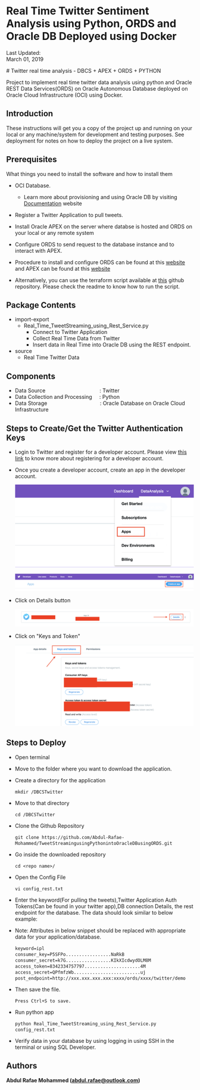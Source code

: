 
# Real Time Twitter Sentiment Analysis using Python, ORDS and Oracle DB Deployed using Docker

Last Updated:<br>March 01, 2019 
</td>
<td class="td-banner">
# Twitter real time analysis - DBCS + APEX + ORDS + PYTHON
</td></tr><table>

Project to implement real time twitter data analysis using python and Oracle REST Data Services(ORDS) on Oracle Autonomous Database deployed on Oracle Cloud Infrastructure (OCI) using Docker.


## Introduction

These instructions will get you a copy of the project up and running on your local or any machine/system for development and testing purposes. See deployment for notes on how to deploy the project on a live system.

## Prerequisites

What things you need to install the software and how to install them


- OCI Database.
    - Learn more about provisioning and using Oracle DB by visiting [Documentation](https://docs.oracle.com/en/cloud/paas/database-dbaas-cloud/csdbi/create-db-deployment-overview.html) website

- Register a Twitter Application to pull tweets.

- Install Oracle APEX on the server where databse is hosted and ORDS on your local or any remote system

- Configure ORDS to send request to the database instance and to interact with APEX.

- Procedure to install and configure ORDS can be found at this [website](https://docs.oracle.com/database/ords-18.1/AELIG/installing-REST-data-services.htm#AELIG7217) and APEX can be found at this [website](https://docs.oracle.com/en/database/oracle/application-express/18.2/htmig/Installing-AE-and-configuring-LWL-Oracle-HTTP-Server.html#GUID-CDBBB7FD-B436-47F8-AA84-A996AECC8D81)

- Alternatively, you can use the terraform script available at [this]() github repository. Please check the readme to know how to run the script.


## Package Contents

* import-export
  * Real_Time_TweetStreaming_using_Rest_Service.py
    * Connect to Twitter Application
    * Collect Real Time Data from Twitter
    * Insert data in Real Time into Oracle DB using the REST endpoint.
* source
  * Real Time Twitter Data 

## Components
* Data Source&nbsp; &nbsp; &nbsp; &nbsp; &nbsp; &nbsp; &nbsp; &nbsp; &nbsp; &nbsp; &nbsp; &nbsp; &nbsp; &nbsp; &nbsp; &nbsp; &nbsp; &nbsp; &nbsp;: Twitter
* Data Collection and Processing     &nbsp; &nbsp; : Python
* Data Storage                       &nbsp;&nbsp; &nbsp; &nbsp; &nbsp; &nbsp; &nbsp; &nbsp; &nbsp; &nbsp; &nbsp; &nbsp; &nbsp; &nbsp; &nbsp; &nbsp; &nbsp; &nbsp; : Oracle Database on Oracle Cloud Infrastructure



## Steps to Create/Get the Twitter Authentication Keys

- Login to Twitter and register for a developer account. Please view [this link](https://docs.inboundnow.com/guide/create-twitter-application/) to know more about registering for a developer account.

- Once you create a developer account, create an app in the developer account.
  
  ![](images/Image1.png) 
  
  ![](images/Image2.png)

- Click on Details button

  ![](images/Image3.png) 

- Click on "Keys and Token"

  ![](images/Image4.png) 


## Steps to Deploy

- Open terminal
- Move to the folder where you want to download the application.
- Create a directory for the application

  ```
  mkdir /DBCSTwitter
  ```
- Move to that directory

  ```
  cd /DBCSTwitter
  ```
- Clone the Github Repository

  ```
  git clone https://github.com/Abdul-Rafae-Mohammed/TweetStreamingusingPythonintoOracleDBusingORDS.git
  ```
- Go inside the downloaded repository

  ```
  cd <repo name>/
  ```
  
- Open the Config File

  ```
  vi config_rest.txt
  ```
- Enter the keyword(For pulling the tweets),Twitter Application Auth Tokens(Can be found in your twitter app),DB connection Details, the rest endpoint for the database. The data should look similar to below example:
  
- Note: Attributes in below snippet should be replaced with appropriate data for your application/database.

  ```
  keyword=ipl
  consumer_key=P5SFPo.................NaRkB
  consumer_secret=k7G.................KIkXIcdwydOLM8M
  access_token=8342334757797.....................4M
  access_secret=QPfmfzWb.........................uj
  post_endpoint=http://xxx.xxx.xxx.xxx:xxxx/ords/xxxx/twitter/demo
  ```
  
- Then save the file. 

  ```
  Press Ctrl+S to save.
  ```

- Run python app

  ```
  python Real_Time_TweetStreaming_using_Rest_Service.py config_rest.txt
  ```

- Verify data in your database by using logging in using SSH in the terminal or using SQL Developer.

## Authors

**Abdul Rafae Mohammed (abdul.rafae@outlook.com)**


